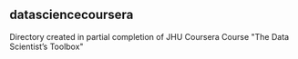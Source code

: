 ## datasciencecoursera

Directory created in partial completion of JHU Coursera Course "The Data Scientist’s Toolbox"
